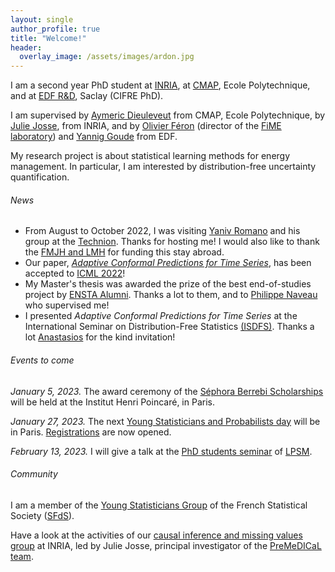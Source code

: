 ```yaml
---
layout: single
author_profile: true
title: "Welcome!"
header:
  overlay_image: /assets/images/ardon.jpg
---
```


I am a second year PhD student at [INRIA](https://www.inria.fr/en), at [CMAP](https://portail.polytechnique.edu/cmap/en), Ecole Polytechnique, and at [EDF R&D](https://www.edf.fr/en/the-edf-group/who-we-are/activities/research-and-development), Saclay (CIFRE PhD).

I am supervised by [Aymeric Dieuleveut](http://www.cmap.polytechnique.fr/~aymeric.dieuleveut/) from CMAP, Ecole Polytechnique, by [Julie Josse](http://juliejosse.com/), from INRIA, and by [Olivier Féron](https://www.fime-lab.org/en/feron-olivier/) (director of the [FiME laboratory](https://www.fime-lab.org/en/home/)) and [Yannig Goude](https://www.imo.universite-paris-saclay.fr/~goude/about.html) from EDF.

My research project is about statistical learning methods for energy management. In particular, I am interested by distribution-free uncertainty quantification.

###### News

- From August to October 2022, I was visiting [Yaniv Romano](https://sites.google.com/view/yaniv-romano/) and his group at the [Technion](https://www.technion.ac.il/en/home-2/). Thanks for hosting me! I would also like to thank the [FMJH and LMH](https://www.fondation-hadamard.fr/en/fmjh-supports/research/junior-scientific-visibility/) for funding this stay abroad.
- Our paper, [*Adaptive Conformal Predictions for Time Series*](https://arxiv.org/abs/2202.07282), has been accepted to [ICML 2022](https://icml.cc/Conferences/2022/)!
- My Master's thesis was awarded the prize of the best end-of-studies project by [ENSTA Alumni](https://www.ensta.org/fr/). Thanks a lot to them, and to [Philippe Naveau](https://www.lsce.ipsl.fr/Phocea/Pisp/visu.php?id=44&uid=naveau) who supervised me!
- I presented *Adaptive Conformal Predictions for Time Series* at the International Seminar on Distribution-Free Statistics [(ISDFS)](https://sites.google.com/view/isdfs/home). Thanks a lot [Anastasios](https://people.eecs.berkeley.edu/~angelopoulos/) for the kind invitation!

###### Events to come

*January 5, 2023.* The award ceremony of the [Séphora Berrebi Scholarships](https://www.sephoraberrebi.ai/) will be held at the Institut Henri Poincaré, in Paris.

*January 27, 2023.* The next [Young Statisticians and Probabilists day](https://www.sfds.asso.fr/en/jeunes_statisticiens/manifestations/journees_ysp/564-accueil_ysp/) will be in Paris. [Registrations](https://framaforms.org/inscription-aux-ysp11-registration-to-ysp11-1669218652) are now opened.

*February 13, 2023.* I will give a talk at the [PhD students seminar](https://www.lpsm.paris/en/seminaires/gtt/index) of [LPSM](https://www.lpsm.paris/en/index).

###### Community

I am a member of the [Young Statisticians Group](https://www.sfds.asso.fr/en/jeunes_statisticiens/468-les_jeunes_statisticiens/) of the French Statistical Society ([SFdS](https://www.sfds.asso.fr/)).

Have a look at the activities of our [causal inference and missing values group](https://misscausal.gitlabpages.inria.fr/misscausal.gitlab.io/index.html) at INRIA, led by Julie Josse, principal investigator of the [PreMeDICaL team](https://team.inria.fr/premedical/).
